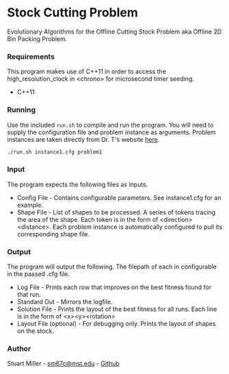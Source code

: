 # Stock Cutting Problem

Evolutionary Algorithms for the Offline Cutting Stock Problem aka Offline 2D Bin Packing Problem.

### Requirements

This program makes use of C++11 in order to access the high_resolution_clock in \<chrono\> for microsecond timer seeding.

* C++11

### Running

Use the included ```run.sh``` to compile and run the program. You will need to supply the configuration file and problem instance as arguments. Problem instances are taken directly from Dr. T's website [here](http://web.mst.edu/~tauritzd/courses/ec/cs5401fs2017/).

```bash
./run.sh instance1.cfg problem1
```

### Input

The program expects the following files as inputs.

* Config File - Contains configurable parameters. See instance1.cfg for an example.
* Shape File - List of shapes to be processed. A series of tokens tracing the area of the shape. Each token is in the form of \<direction\>\<distance\>. Each problem instance is automatically configured to pull its corresponding shape file.


### Output

The program will output the following. The filepath of each in configurable in the passed .cfg file.

* Log File - Prints each row that improves on the best fitness found for that run.
* Standard Out - Mirrors the logfile.
* Solution File - Prints the layout of the best fitness for all runs. Each line is in the form of \<x\>\<y\>\<rotation\>
* Layout File (optional) - For debugging only. Prints the layout of shapes on the stock.

### Author

Stuart Miller - sm67c@mst.edu - [Github](https://github.com/stewythe1st)